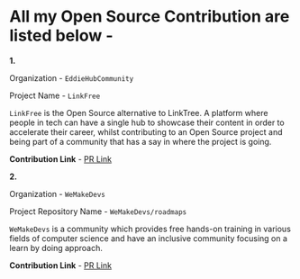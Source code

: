 # All my Open Source Contribution are listed below -

<b>1.</b>

Organization - ``EddieHubCommunity``

Project Name - ``LinkFree``

``LinkFree`` is the Open Source alternative to LinkTree. A platform where people in tech can have a single hub to showcase their content in order to accelerate their career, whilst contributing to an Open Source project and being part of a community that has a say in where the project is going.

<b>Contribution Link</b> - [PR Link](https://github.com/EddieHubCommunity/LinkFree/pull/1916)






<b>2.</b>

Organization - ``WeMakeDevs``

Project Repository Name - ``WeMakeDevs/roadmaps``

``WeMakeDevs`` is a community which provides free hands-on training in various fields of computer science and have an inclusive community focusing on a learn by doing approach.

<b>Contribution Link</b> - [PR Link](https://github.com/WeMakeDevs/roadmaps/pull/334#event-8168081852)
